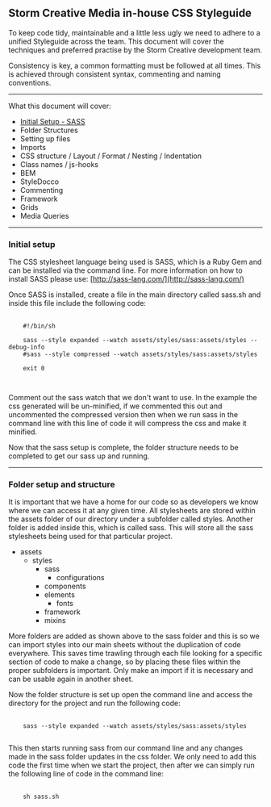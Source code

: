 ## Storm Creative Media in-house CSS Styleguide

To keep code tidy, maintainable and a little less ugly we need to adhere to a unified Styleguide across the team. This document will cover the techniques and preferred practise by the Storm Creative development team.

Consistency is key, a common formatting must be followed at all times. This is achieved through consistent syntax, commenting and naming conventions.

---
What this document will cover:

* [Initial Setup - SASS](css.md#initial-setup)
* Folder Structures
* Setting up files
* Imports
* CSS structure / Layout / Format / Nesting / Indentation
* Class names / js-hooks
* BEM
* StyleDocco
* Commenting
* Framework
* Grids
* Media Queries

---
### Initial setup

The CSS stylesheet language being used is SASS, which is a Ruby Gem and can be installed via the command line. For more information on how to install SASS please use: [http://sass-lang.com/](http://sass-lang.com/)

Once SASS is installed, create a file in the main directory called sass.sh and inside this file include the following code:

<pre>
  <code>
    #!/bin/sh

    sass --style expanded --watch assets/styles/sass:assets/styles --debug-info
    #sass --style compressed --watch assets/styles/sass:assets/styles

    exit 0

  </code>
</pre>

Comment out the sass watch that we don't want to use. In the example the css generated will be un-minified, if we commented this out and uncommented the compressed version then when we run sass in the command line with this line of code it will compress the css and make it minified.

Now that the sass setup is complete, the folder structure needs to be completed to get our sass up and running.

---
### Folder setup and structure

It is important that we have a home for our code so as developers we know where we can access it at any given time. All stylesheets are stored within the assets folder of our directory under a subfolder called styles. Another folder is added inside this, which is called sass. This will store all the sass stylesheets being used for that particular project. 

* assets
	* styles
		* sass
			* configurations
      * components
      * elements
     	* fonts
      * framework
      * mixins

More folders are added as shown above to the sass folder and this is so we can import styles into our main sheets without the duplication of code everywhere. This saves time trawling through each file looking for a specific section of code to make a change, so by placing these files within the proper subfolders is important. Only make an import if it is necessary and can be usable again in another sheet.

Now the folder structure is set up open the command line and access the directory for the project and run the following code:

<pre>
  <code>
    sass --style expanded --watch assets/styles/sass:assets/styles
  </code>
</pre>

This then starts running sass from our command line and any changes made in the sass folder updates in the css folder. We only need to add this code the first time when we start the project, then after we can simply run the following line of code in the command line:

<pre>
  <code>
    sh sass.sh
  </code>
</pre>



